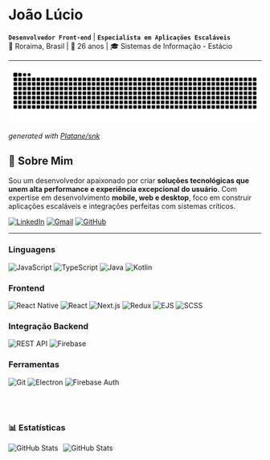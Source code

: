 # João Lúcio

**`Desenvolvedor Front-end`** | **`Especialista em Aplicações Escaláveis`**  
📍 Roraima, Brasil | 🎂 26 anos | 🎓 Sistemas de Informação - Estácio

---

<picture>
  <source media="(prefers-color-scheme: dark)" srcset="https://raw.githubusercontent.com/Joao-Lucio/Joao-Lucio/output/github-contribution-grid-snake-dark.svg">
  <source media="(prefers-color-scheme: light)" srcset="https://raw.githubusercontent.com/Joao-Lucio/Joao-Lucio/output/github-contribution-grid-snake.svg">
  <img alt="github contribution grid snake animation" src="https://raw.githubusercontent.com/Joao-Lucio/Joao-Lucio/output/github-contribution-grid-snake.svg">
</picture>

_generated with [Platane/snk](https://github.com/Platane/snk)_

## 🚀 Sobre Mim

Sou um desenvolvedor apaixonado por criar **soluções tecnológicas que unem alta performance e experiência excepcional do usuário**. Com expertise em desenvolvimento **mobile, web e desktop**, foco em construir aplicações escaláveis e integrações perfeitas com sistemas críticos.

[![LinkedIn](https://img.shields.io/badge/LinkedIn-0077B5?style=for-the-badge&logo=linkedin&logoColor=white)](https://www.linkedin.com/in/joaolucioalmeida/)
[![Gmail](https://img.shields.io/badge/Gmail-D14836?style=for-the-badge&logo=gmail&logoColor=white)](mailto:joao.silvarrr@gmail.com)
[![GitHub](https://img.shields.io/badge/GitHub-100000?style=for-the-badge&logo=github&logoColor=white)](https://github.com/Joao-Lucio)

---

### Linguagens

![JavaScript](https://img.shields.io/badge/JavaScript-F7DF1E?style=for-the-badge&logo=javascript&logoColor=black)
![TypeScript](https://img.shields.io/badge/TypeScript-007ACC?style=for-the-badge&logo=typescript&logoColor=white)
![Java](https://img.shields.io/badge/Java-ED8B00?style=for-the-badge&logo=openjdk&logoColor=white)
![Kotlin](https://img.shields.io/badge/Kotlin-0095D5?style=for-the-badge&logo=kotlin&logoColor=white)

### Frontend

![React Native](https://img.shields.io/badge/React_Native-20232A?style=for-the-badge&logo=react&logoColor=61DAFB)
![React](https://img.shields.io/badge/React-20232A?style=for-the-badge&logo=react&logoColor=61DAFB)
![Next.js](https://img.shields.io/badge/Next.js-000000?style=for-the-badge&logo=nextdotjs&logoColor=white)
![Redux](https://img.shields.io/badge/Redux-593D88?style=for-the-badge&logo=redux&logoColor=white)
![EJS](https://img.shields.io/badge/EJS-B4CA65?style=for-the-badge&logo=ejs&logoColor=black)
![SCSS](https://img.shields.io/badge/SCSS-CC6699?style=for-the-badge&logo=sass&logoColor=white)

### Integração Backend

![REST API](https://img.shields.io/badge/REST_API-FF6C37?style=for-the-badge&logo=postman&logoColor=white)
![Firebase](https://img.shields.io/badge/Firebase-FFCA28?style=for-the-badge&logo=firebase&logoColor=black)

### Ferramentas

![Git](https://img.shields.io/badge/Git-F05032?style=for-the-badge&logo=git&logoColor=white)
![Electron](https://img.shields.io/badge/Electron-47848F?style=for-the-badge&logo=electron&logoColor=white)
![Firebase Auth](https://img.shields.io/badge/Firebase_Auth-FFCA28?style=for-the-badge&logo=firebase&logoColor=black)

<br/>
<br/>

### 📊 Estatísticas

<p>
  <img 
    align="left" 
    alt="GitHub Stats" 
    height="200" 
    style="padding-right: 10px;" 
    src="https://github-readme-stats.vercel.app/api?username=Joao-Lucio&show_icons=true&theme=merko&include_all_commits=true&locale=pt-br" 
  />

<img 
      align="left" 
      alt="GitHub Stats" 
      height="200" 
      src="https://github-readme-stats.vercel.app/api/top-langs/?username=Joao-Lucio&theme=merko&layout=compact&custom_title=Tecnologias&langs_count=9" 
  />

</p>
